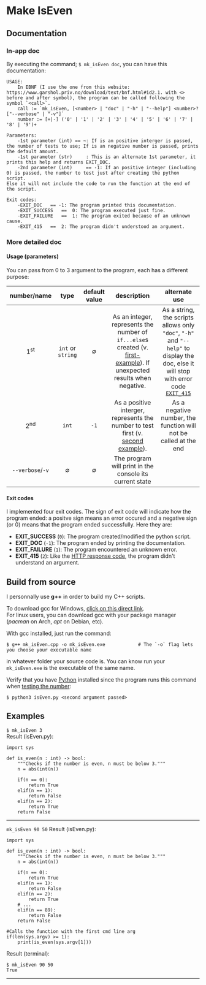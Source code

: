 # Make IsEven

## Documentation
### In-app doc
By executing the command; `$ mk_isEven doc`, you can have this documentation:
```
USAGE:
	In EBNF (I use the one from this website: https://www.garshol.priv.no/download/text/bnf.html#id2.1. with <> before and after symbol), the program can be called following the symbol `<call>`.
	call := `mk_isEven, [<number> | "doc" | "-h" | "--help"] <number>? ["--verbose" | "-v"]`
	number := [+|-] ('0' | '1' | '2' | '3' | '4' | '5' | '6' | '7' | '8' | '9')+

Parameters:
	-1st parameter (int) == ~: If is an positive interger is passed, the number of tests to use; If is an negative number is passed, prints the default amount.
	-1st parameter (str)     : This is an alternate 1st parameter, it prints this help and returns EXIT_DOC.
	-2nd parameter (int)     == -1: If an positive integer (including 0) is passed, the number to test just after creating the python script. 
Else it will not include the code to run the function at the end of the script.

Exit codes:
	-EXIT_DOC	== -1: The program printed this documentation.
	-EXIT_SUCCESS	==  0: The program executed just fine.
	-EXIT_FAILURE	==  1: The program exited because of an unknown cause.
	-EXIT_415	==  2: The program didn't understood an argument.
```
### More detailed doc
#### Usage (parameters)
You can pass from 0 to 3 argument to the program, each has a different purpose:

|      number/name     |        type       | default value |  description  | alternate use |
|:--------------------:|:-----------------:|:-------------:|:-------------:|:-------------:|
|    1<sup>st</sup>    | `int` or `string` |  $\emptyset$  | As an integer, represents the number of `if...else`s created (v. [first-example](#first-ex)). If unexpected results when negative.  |   As a string, the scripts allows only `"doc"`, `"-h"` and `"--help"` to display the doc, else it will stop with error code [`EXIT_415`](#exit-codes)   |
|    2<sup>nd</sup>    |       `int`       |      `-1`     |  As a positive interger, represents the number to test first (v. [second example](#second-ex)).  | As a negative number, the function will not be called at the end |
|   `--verbose`/`-v`   |    $\emptyset$    |   $\emptyset$  |  The program will print in the console its current state  |  |


#### Exit codes
I implemented four exit codes. The sign of exit code will indicate how the program ended: a positve sign means an error occured and a negative sign (or 0) means that the program ended successfully.
Here they are:
- **EXIT_SUCCESS** (`0`): The program created/modified the python script.
- **EXIT_DOC** (`-1`): The program ended by printing the documentation.
- **EXIT_FAILURE** (`1`): The program encountered an unknown error.
- **EXIT_415** (`2`): Like the [HTTP response code](https://developer.mozilla.org/en-US/docs/Web/HTTP/Status/415), the program didn't understand an argument.

## Build from source
I personnally use **g++** in order to build my C++ scripts.

To download gcc for Windows, [click on this direct link](https://github.com/msys2/msys2-installer/releases/download/2024-01-13/msys2-x86_64-20240113.exe).  
For linux users, you can download gcc with your package manager (_pacman_ on Arch, _apt_ on Debian, etc).

With gcc installed, just run the command:  
```
$ g++ mk_isEven.cpp -o mk_isEven.exe 			# The `-o` flag lets you choose your executable name
```
in whatever folder your source code is. You can know run your `mk_isEven.exe` is the executable of the same name.

Verify that you have [Python](https://www.python.org/downloads/) installed since the program runs this command when [testing the number](#second-ex):
```
$ python3 isEven.py <second argument passed>
```

## Examples
<a name="first-ex"></a> 
`$ mk_isEven 3`  
Result (isEven.py):
```
import sys

def is_even(n : int) -> bool:
	"""Checks if the number is even, n must be below 3."""
	n = abs(int(n))

	if(n == 0):
		return True
	elif(n == 1):
		return False
	elif(n == 2):
		return True
	return False
```
________

<a name="second-ex"></a> 
`mk_isEven 90 50`
Result (isEven.py):
```
import sys

def is_even(n : int) -> bool:
	"""Checks if the number is even, n must be below 3."""
	n = abs(int(n))

	if(n == 0):
		return True
	elif(n == 1):
		return False
	elif(n == 2):
		return True
	# ...
	elif(n == 89):
		return False
	return False

#Calls the function with the first cmd line arg
if(len(sys.argv) >= 1):
	print(is_even(sys.argv[1]))
```

Result (terminal):
```
$ mk_isEven 90 50
True
```
________
